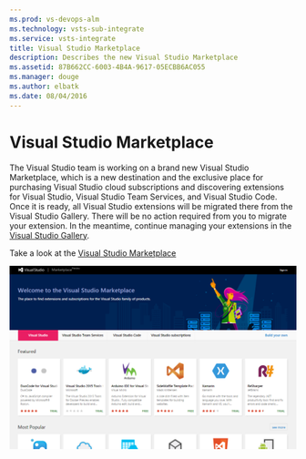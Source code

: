 ```yaml
---
ms.prod: vs-devops-alm
ms.technology: vsts-sub-integrate
ms.service: vsts-integrate
title: Visual Studio Marketplace
description: Describes the new Visual Studio Marketplace
ms.assetid: 87B662CC-6003-4B4A-9617-05ECBB6AC055
ms.manager: douge
ms.author: elbatk
ms.date: 08/04/2016
---
```


# Visual Studio Marketplace

The Visual Studio team is working on a brand new Visual Studio Marketplace, which is a new destination and the exclusive place for purchasing Visual Studio cloud subscriptions and discovering extensions for Visual Studio, Visual Studio Team Services, and Visual Studio Code. Once it is ready, all Visual Studio extensions will be migrated there from the Visual Studio Gallery. There will be no action required from you to migrate your extension. In the meantime, continue managing your extensions in the [Visual Studio Gallery](https://visualstudiogallery.msdn.microsoft.com/).

Take a look at the [Visual Studio Marketplace](https://marketplace.visualstudio.com/)

  ![Image of Visual Studio Marketplace](../_img/marketplace-vs.png)